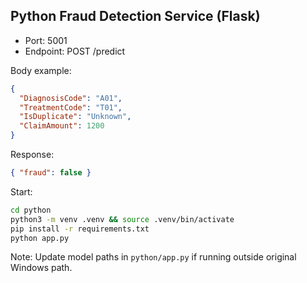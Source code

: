 ## Python Fraud Detection Service (Flask)

- Port: 5001
- Endpoint: POST /predict

Body example:
```json
{
  "DiagnosisCode": "A01",
  "TreatmentCode": "T01",
  "IsDuplicate": "Unknown",
  "ClaimAmount": 1200
}
```

Response:
```json
{ "fraud": false }
```

Start:
```bash
cd python
python3 -m venv .venv && source .venv/bin/activate
pip install -r requirements.txt
python app.py
```

Note: Update model paths in `python/app.py` if running outside original Windows path.
